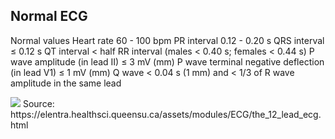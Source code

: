 ## Normal ECG 

Normal values
Heart rate	 	 	60 - 100 bpm
PR interval	 	 	0.12 - 0.20 s
QRS interval	 	 	≤ 0.12 s
QT interval	 	 	< half RR interval (males < 0.40 s; females < 0.44 s)
P wave amplitude (in lead II)	 	 	≤ 3 mV (mm)
P wave terminal negative deflection (in lead V1)	 	 	≤ 1 mV (mm)
Q wave	 	 	< 0.04 s (1 mm) and < 1/3 of R wave amplitude in the same lead

<img src="normal_ecg_ing.png" >
Source: https://elentra.healthsci.queensu.ca/assets/modules/ECG/the_12_lead_ecg.html  

